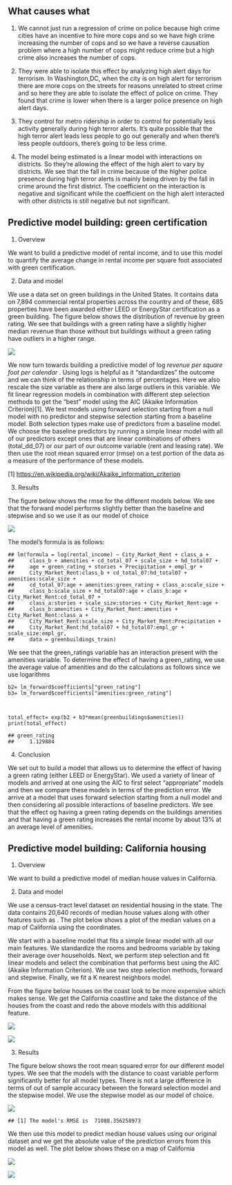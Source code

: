 ## What causes what

1.  We cannot just run a regression of crime on police because high
    crime cities have an incentive to hire more cops and so we have high
    crime increasing the number of cops and so we have a reverse
    causation problem where a high number of cops might reduce crime but
    a high crime also increases the number of cops.

2.  They were able to isolate this effect by analyzing high alert days
    for terrorism. In Washington,DC, when the city is on high alert for
    terrorism there are more cops on the streets for reasons unrelated
    to street crime and so here they are able to isolate the effect of
    police on crime. They found that crime is lower when there is a
    larger police presence on high alert days.

3.  They control for metro ridership in order to control for potentially
    less activity generally during high terror alerts. It’s quite
    possible that the high terror alert leads less people to go out
    generally and when there’s less people outdoors, there’s going to be
    less crime.

4.  The model being estimated is a linear model with interactions on
    districts. So they’re allowing the effect of the high alert to vary
    by districts. We see that the fall in crime because of the higher
    police presence during high terror alerts is mainly being driven by
    the fall in crime around the first district. The coefficient on the
    interaction is negative and significant while the coefficient on the
    high alert interacted with other districts is still negative but not
    significant.

## Predictive model building: green certification

1.  Overview

We want to build a predictive model of rental income, and to use this
model to quantify the average change in rental income per square foot
associated with green certification.

2.  Data and model

We use a data set on green buildings in the United States. It contains
data on 7,894 commercial rental properties across the country and of
these, 685 properties have been awarded either LEED or EnergyStar
certification as a green building. The figure below shows the
distribution of revenue by green rating. We see that buildings with a
green rating have a slightly higher median revenue than those without
but buildings without a green rating have outliers in a higher range.

![](hw3_test_files/figure-markdown_strict/unnamed-chunk-1-1.png)

We now turn towards building a predictive model of log *revenue per
square foot per calendar* . Using logs is helpful as it “standardizes”
the outcome and we can think of the relationship in terms of
percentages. Here we also rescale the size variable as there are also
large outliers in this variable. We fit linear regression models in
combination with different step selection methods to get the “best”
model using the AIC (Akaike Information Criterion)[1]. We test models
using forward selection starting from a null model with no predictor and
stepwise selection starting from a baseline model. Both selection types
make use of predictors from a baseline model. We choose the baseline
predictors by running a simple linear model with all of our predictors
except ones that are linear combinations of others (total\_dd\_07) or
our part of our outcome variable (rent and leasing rate). We then use
the root mean squared error (rmse) on a test portion of the data as a
measure of the performance of these models.

[1] <https://en.wikipedia.org/wiki/Akaike_information_criterion>

3.  Results

The figure below shows the rmse for the different models below. We see
that the forward model performs slightly better than the baseline and
stepwise and so we use it as our model of choice

![](hw3_test_files/figure-markdown_strict/unnamed-chunk-3-1.png)

The model’s formula is as follows:

    ## lm(formula = log(rental_income) ~ City_Market_Rent + class_a + 
    ##     class_b + amenities + cd_total_07 + scale_size + hd_total07 + 
    ##     age + green_rating + stories + Precipitation + empl_gr + 
    ##     City_Market_Rent:class_b + cd_total_07:hd_total07 + amenities:scale_size + 
    ##     cd_total_07:age + amenities:green_rating + class_a:scale_size + 
    ##     class_b:scale_size + hd_total07:age + class_b:age + City_Market_Rent:cd_total_07 + 
    ##     class_a:stories + scale_size:stories + City_Market_Rent:age + 
    ##     class_b:amenities + City_Market_Rent:amenities + City_Market_Rent:class_a + 
    ##     City_Market_Rent:scale_size + City_Market_Rent:Precipitation + 
    ##     City_Market_Rent:hd_total07 + hd_total07:empl_gr + scale_size:empl_gr, 
    ##     data = greenbuildings_train)

We see that the green\_ratings variable has an interaction present with
the amenities variable. To determine the effect of having a
green\_rating, we use the average value of amenities and do the
calculations as follows since we use logarithms

    b2= lm_forward$coefficients["green_rating"]
    b3= lm_forward$coefficients["amenities:green_rating"]



    total_effect= exp(b2 + b3*mean(greenbuildings$amenities)) 
    print(total_effect)

    ## green_rating 
    ##     1.129884

4.  Conclusion

We set out to build a model that allows us to determine the effect of
having a green rating (either LEED or EnergyStar). We used a variety of
linear of models and arrived at one using the AIC to first select
“appropriate” models and then we compare these models in terms of the
prediction error. We arrive at a model that uses forward selection
starting from a null model and then considering all possible
interactions of baseline predictors. We see that the effect og having a
green rating depends on the buildings amenities and that having a green
rating increases the rental income by about 13% at an average level of
amenities.

## Predictive model building: California housing

1.  Overview

We want to build a predictive model of median house values in
California.

2.  Data and model

We use a census-tract level dataset on residential housing in the state.
The data contains 20,640 records of median house values along with other
features such as . The plot below shows a plot of the median values on a
map of California using the coordinates.

We start with a baseline model that fits a simple linear model with all
our main features. We standardize the rooms and bedrooms variable by
taking their average over households. Next, we perform step selection
and fit linear models and select the combination that performs best
using the AIC (Akaike Information Criterion). We use two step selection
methods, forward and stepwise. Finally, we fit a K nearest neighbors
model.

From the figure below houses on the coast look to be more expensive
which makes sense. We get the California coastline and take the distance
of the houses from the coast and redo the above models with this
additional feature.

![](main_plot.png)

![](hw3_test_files/figure-markdown_strict/unnamed-chunk-8-1.png)

3.  Results

The figure below shows the root mean squared error for our different
model types. We see that the models with the distance to coast variable
perform significantly better for all model types. There is not a large
difference in terms of out of sample accuracy between the forward
selection model and the stepwise model. We use the stepwise model as our
model of choice.

![](hw3_test_files/figure-markdown_strict/unnamed-chunk-10-1.png)

    ## [1] The model's RMSE is  71088.356258973

We then use this model to predict median house values using our original
dataset and we get the absolute value of the prediction errors from this
model as well. The plot below shows these on a map of California

![](pred_plot.png)

![](resid_plot.png)


